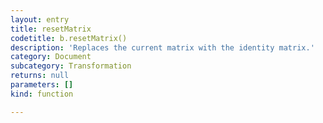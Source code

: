 ```yaml
---
layout: entry
title: resetMatrix
codetitle: b.resetMatrix()
description: 'Replaces the current matrix with the identity matrix.'
category: Document
subcategory: Transformation
returns: null
parameters: []
kind: function

---
```

